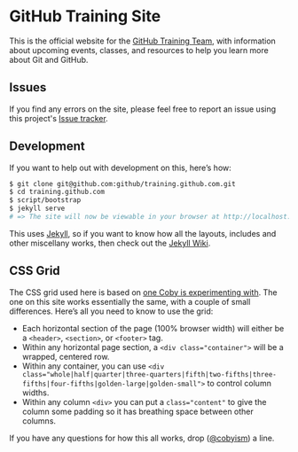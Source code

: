 # GitHub Training Site

This is the official website for the [GitHub Training Team](http://training.github.com), with information about upcoming events, classes, and resources to help you learn more about Git and GitHub.

## Issues

If you find any errors on the site, please feel free to report an issue using this project's [Issue tracker](https://github.com/github/training.github.com/issues).

## Development

If you want to help out with development on this, here’s how:

```sh
$ git clone git@github.com:github/training.github.com.git
$ cd training.github.com
$ script/bootstrap
$ jekyll serve
# => The site will now be viewable in your browser at http://localhost:4000
```

This uses [Jekyll](http://jekyllrb.com), so if you want to know how all the layouts, includes and other miscellany works, then check out the [Jekyll Wiki](https://github.com/mojombo/jekyll/wiki).

## CSS Grid

The CSS grid used here is based on [one Coby is experimenting with](https://github.com/cobyism/gridism). The one on this site works essentially the same, with a couple of small differences. Here’s all you need to know to use the grid:

- Each horizontal section of the page (100% browser width) will either be a `<header>`, `<section>`, or `<footer>` tag.
- Within any horizontal page section, a `<div class="container">` will be a wrapped, centered row.
- Within any container, you can use `<div class="whole|half|quarter|three-quarters|fifth|two-fifths|three-fifths|four-fifths|golden-large|golden-small">` to control column widths.
- Within any column `<div>` you can put a `class="content"` to give the column some padding so it has breathing space between other columns.

If you have any questions for how this all works, drop ([@cobyism](https://github.com/cobyism)) a line.
